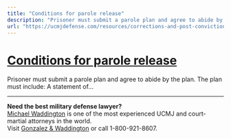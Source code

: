 ```yaml
---
title: "Conditions for parole release"
description: "Prisoner must submit a parole plan and agree to abide by the plan. The plan must include: A statement of..."
url: "https://ucmjdefense.com/resources/corrections-and-post-conviction-consequences/clemency-parole/conditions-for-parole-release.html"
---
```


# [Conditions for parole release](https://ucmjdefense.com/resources/corrections-and-post-conviction-consequences/clemency-parole/conditions-for-parole-release.html)

Prisoner must submit a parole plan and agree to abide by the plan. The plan must include: A statement of...

---

**Need the best military defense lawyer?**  
[Michael Waddington](https://ucmjdefense.com/attorneys/michael-stewart-waddington-partner.html) is one of the most experienced UCMJ and court-martial attorneys in the world.  
Visit [Gonzalez & Waddington](https://ucmjdefense.com) or call 1-800-921-8607.
